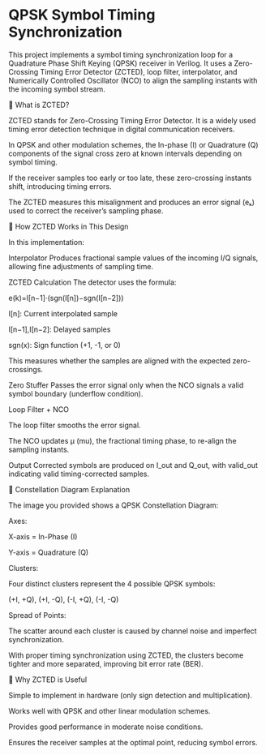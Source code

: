 # QPSK Symbol Timing Synchronization

This project implements a symbol timing synchronization loop for a Quadrature Phase Shift Keying (QPSK) receiver in Verilog.
It uses a Zero-Crossing Timing Error Detector (ZCTED), loop filter, interpolator, and Numerically Controlled Oscillator (NCO) to align the sampling instants with the incoming symbol stream.

🔹 What is ZCTED?

ZCTED stands for Zero-Crossing Timing Error Detector.
It is a widely used timing error detection technique in digital communication receivers.

In QPSK and other modulation schemes, the In-phase (I) or Quadrature (Q) components of the signal cross zero at known intervals depending on symbol timing.

If the receiver samples too early or too late, these zero-crossing instants shift, introducing timing errors.

The ZCTED measures this misalignment and produces an error signal (eₖ) used to correct the receiver’s sampling phase.

🔹 How ZCTED Works in This Design

In this implementation:

Interpolator
Produces fractional sample values of the incoming I/Q signals, allowing fine adjustments of sampling time.

ZCTED Calculation
The detector uses the formula:

 e(k)=I[n−1]⋅(sgn(I[n])−sgn(I[n−2]))
 
I[n]: Current interpolated sample

I[n−1],I[n−2]: Delayed samples

sgn(x): Sign function (+1, -1, or 0)



This measures whether the samples are aligned with the expected zero-crossings.

Zero Stuffer
Passes the error signal only when the NCO signals a valid symbol boundary (underflow condition).

Loop Filter + NCO

The loop filter smooths the error signal.

The NCO updates µ (mu), the fractional timing phase, to re-align the sampling instants.

Output
Corrected symbols are produced on I_out and Q_out, with valid_out indicating valid timing-corrected samples.

🔹 Constellation Diagram Explanation

The image you provided shows a QPSK Constellation Diagram:

Axes:

X-axis = In-Phase (I)

Y-axis = Quadrature (Q)

Clusters:

Four distinct clusters represent the 4 possible QPSK symbols:

(+I, +Q), (+I, -Q), (-I, +Q), (-I, -Q)

Spread of Points:

The scatter around each cluster is caused by channel noise and imperfect synchronization.

With proper timing synchronization using ZCTED, the clusters become tighter and more separated, improving bit error rate (BER).

🔹 Why ZCTED is Useful

Simple to implement in hardware (only sign detection and multiplication).

Works well with QPSK and other linear modulation schemes.

Provides good performance in moderate noise conditions.

Ensures the receiver samples at the optimal point, reducing symbol errors.
